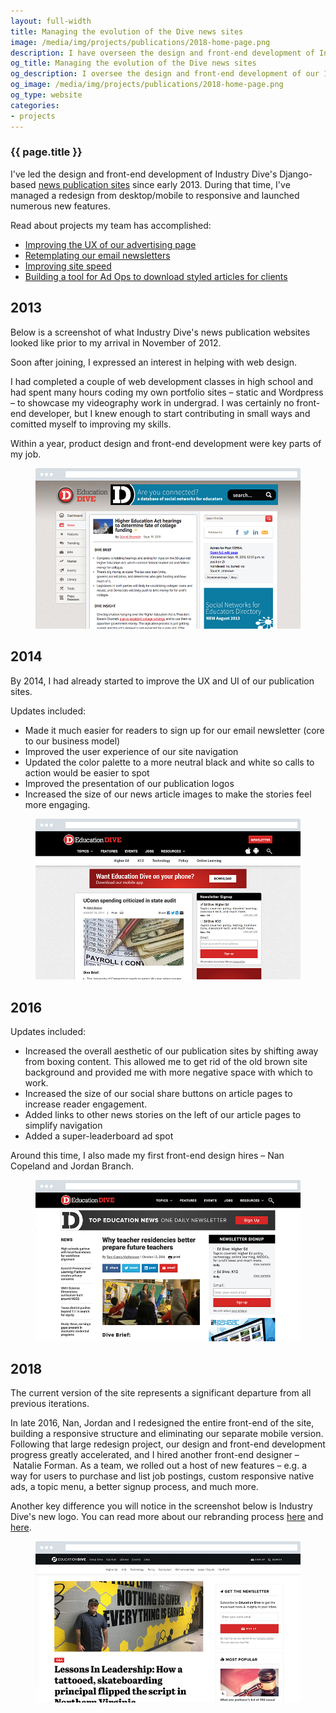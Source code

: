 ```yaml
---
layout: full-width
title: Managing the evolution of the Dive news sites
image: /media/img/projects/publications/2018-home-page.png
description: I have overseen the design and front-end development of Industry Dive's Django-based news publication sites since early 2013. During that time, our sites have significantly matured, along with my own knowledge of design and development best practices.
og_title: Managing the evolution of the Dive news sites
og_description: I oversee the design and front-end development of our 14 Django-based news publications.
og_image: /media/img/projects/publications/2018-home-page.png
og_type: website
categories: 
- projects
---
```


<section class="grid">
	<article>
		<h1>{{ page.title }}</h1>
		<p>I've led the design and front-end development of Industry Dive's Django-based <a href="https://www.biopharmadive.com/">news publication sites</a> since early 2013. During that time, I've managed a redesign from desktop/mobile to responsive and launched numerous new features.</p>
		<p>Read about projects my team has accomplished:</p>
		<ul>
			<li><a href="https://design.industrydive.com/ux/2018/09/19/advertise-ux.html">Improving the UX of our advertising page</a></li>
			<li><a href="https://design.industrydive.com/product/2018/03/15/newsletter-rebase.html">Retemplating our email newsletters</a></li>
			<li><a href="https://design.industrydive.com/ux/2017/09/03/speed-intro.html">Improving site speed</a></li>
			<li><a href="https://design.industrydive.com/product/2017/07/15/promoted-pdf-button.html">Building a tool for Ad Ops to download styled articles for clients</a></li>
		</ul>
	</article>
</section>

<section class="stripe-section">

<div class="timeline">
 	<div class="timeline-container right">
    	<div class="content">
			<h2>2013</h2>
			<p>Below is a screenshot of what Industry Dive's news publication websites looked like prior to my arrival in November of 2012.</p>
			<p>Soon after joining, I expressed an interest in helping with web design.</p>
			<p>I had completed a couple of web development classes in high school and had spent many hours coding my own portfolio sites – static and Wordpress – to showcase my videography work in undergrad. I was certainly no front-end developer, but I knew enough to start contributing in small ways and comitted myself to improving my skills.</p>
			<p>Within a year, product design and front-end development were key parts of my job.</p>
			<figure class="full-figure">
				<img src="/media/img/projects/publications/2013-brief.jpg" />
			</figure>
    	</div>
  	</div>
	<div class="timeline-container right">
		<div class="content">
			<h2>2014</h2>
			<p>By 2014, I had already started to improve the UX and UI of our publication sites.</p>
			<p>Updates included:</p>
			<ul>
				<li>Made it much easier for readers to sign up for our email newsletter (core to our business model)</li>
				<li>Improved the user experience of our site navigation</li>
				<li>Updated the color palette to a more neutral black and white so calls to action would be easier to spot</li>
				<li>Improved the presentation of our publication logos</li>
				<li>Increased the size of our news article images to make the stories feel more engaging.</li>
			</ul>
			<figure class="full-figure">
				<img src="/media/img/projects/publications/2014-brief-2.jpg" />
			</figure>
		</div>
	</div>
	<div class="timeline-container right">
		<div class="content">
			<h2>2016</h2>
			<p>Updates included:</p>
			<ul>
				<li>Increased the overall aesthetic of our publication sites by shifting away from boxing content. This allowed me to get rid of the old brown site background and provided me with more negative space with which to work.</li>
				<li>Increased the size of our social share buttons on article pages to increase reader engagement.</li>
				<li>Added links to other news stories on the left of our article pages to simplify navigation</li>
				<li>Added a super-leaderboard ad spot</li>
			</ul>
			<p>Around this time, I also made my first front-end design hires – Nan Copeland and Jordan Branch.</p>
			<figure class="full-figure">
				<img src="/media/img/projects/publications/2016-brief.jpg" />
			</figure>
		</div>
	</div>
	<div class="timeline-container right">
		<div class="content">
			<h2>2018</h2>
			<p>The current version of the site represents a significant departure from all previous iterations.</p>
			<p>In late 2016, Nan, Jordan and I redesigned the entire front-end of the site, building a responsive structure and eliminating our separate mobile version. Following that large redesign project, our design and front-end development progress greatly accelerated, and I hired another front-end designer – Natalie Forman. As a team, we rolled out a host of new features – e.g. a way for users to purchase and list job postings, custom responsive native ads, a topic menu, a better signup process, and much more.</p>
			<p>Another key difference you will notice in the screenshot below is Industry Dive's new logo. You can read more about our rebranding process <a href="https://www.industrydive.com/news/post/new-dive-logo-design/">here</a> and <a href="https://design.industrydive.com/corporate/2018/05/09/logo-redesign.html">here</a>.</p>
			<figure class="full-figure">
				<img src="/media/img/projects/publications/2018-brief.jpg" />
			</figure>
		</div>
	</div>
</div>
</section>